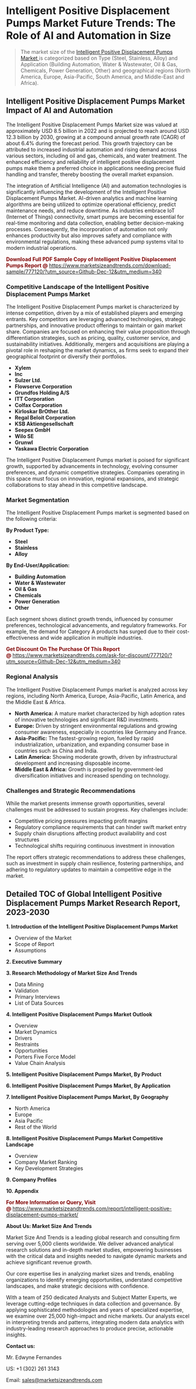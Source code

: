 <H1>Intelligent Positive Displacement Pumps Market Future Trends: The Role of AI and Automation in Size</H1><blockquote><p>The market size of the <a href="https://www.marketsizeandtrends.com/download-sample/777120/?utm_source=Github-Dec-12&amp;utm_medium=340" target="_blank">Intelligent Positive Displacement Pumps Market </a>is categorized based on Type (Steel, Stainless, Alloy) and Application (Building Automation, Water & Wastewater, Oil & Gas, Chemicals, Power Generation, Other) and geographical regions (North America, Europe, Asia-Pacific, South America, and Middle-East and Africa).</p></blockquote><p><h2>Intelligent Positive Displacement Pumps Market Impact of AI and Automation</h2><p>The Intelligent Positive Displacement Pumps Market size was valued at approximately USD 8.5 billion in 2022 and is projected to reach around USD 12.3 billion by 2030, growing at a compound annual growth rate (CAGR) of about 6.4% during the forecast period. This growth trajectory can be attributed to increased industrial automation and rising demand across various sectors, including oil and gas, chemicals, and water treatment. The enhanced efficiency and reliability of intelligent positive displacement pumps make them a preferred choice in applications needing precise fluid handling and transfer, thereby boosting the overall market expansion.</p><p>The integration of Artificial Intelligence (AI) and automation technologies is significantly influencing the development of the Intelligent Positive Displacement Pumps Market. AI-driven analytics and machine learning algorithms are being utilized to optimize operational efficiency, predict maintenance needs, and reduce downtime. As industries embrace IoT (Internet of Things) connectivity, smart pumps are becoming essential for real-time monitoring and data collection, enabling better decision-making processes. Consequently, the incorporation of automation not only enhances productivity but also improves safety and compliance with environmental regulations, making these advanced pump systems vital to modern industrial operations.</p></p><p><strong><span style="color: #800000;">Download Full PDF Sample Copy of Intelligent Positive Displacement Pumps Report @</span>&nbsp;</strong><a href="https://www.marketsizeandtrends.com/download-sample/777120/?utm_source=Github-Dec-12&amp;utm_medium=340">https://www.marketsizeandtrends.com/download-sample/777120/?utm_source=Github-Dec-12&amp;utm_medium=340</a></p><h3>Competitive Landscape of the Intelligent Positive Displacement Pumps Market</h3><p>The Intelligent Positive Displacement Pumps market is characterized by intense competition, driven by a mix of established players and emerging entrants. Key competitors are leveraging advanced technologies, strategic partnerships, and innovative product offerings to maintain or gain market share. Companies are focused on enhancing their value proposition through differentiation strategies, such as pricing, quality, customer service, and sustainability initiatives. Additionally, mergers and acquisitions are playing a pivotal role in reshaping the market dynamics, as firms seek to expand their geographical footprint or diversify their portfolios.</p><p><strong><p><ul><li>Xylem </li><li> Inc </li><li> Sulzer Ltd. </li><li> Flowserve Corporation </li><li> Grundfos Holding A/S </li><li> ITT Corporation </li><li> Colfax Corporation </li><li> Kirloskar BrOther Ltd. </li><li> Regal Beloit Corporation </li><li> KSB Aktiengesellschaft </li><li> Seepex GmbH </li><li> Wilo SE </li><li> Grunwl </li><li> Yaskawa Electric Corporation</p></li></ul></p></strong></p><p>The Intelligent Positive Displacement Pumps market is poised for significant growth, supported by advancements in technology, evolving consumer preferences, and dynamic competitive strategies. Companies operating in this space must focus on innovation, regional expansions, and strategic collaborations to stay ahead in this competitive landscape.</p><h3>Market Segmentation</h3><p>The Intelligent Positive Displacement Pumps market is segmented based on the following criteria:</p><p><strong>By Product Type:</strong></p><p><strong><p><ul><li>Steel </li><li> Stainless </li><li> Alloy</p></li></ul></p></strong></p><p><strong>By End-User/Application:</strong></p><p><strong><p><ul><li>Building Automation </li><li> Water & Wastewater </li><li> Oil & Gas </li><li> Chemicals </li><li> Power Generation </li><li> Other</p></li></ul></p></strong></p><p>Each segment shows distinct growth trends, influenced by consumer preferences, technological advancements, and regulatory frameworks. For example, the demand for Category A products has surged due to their cost-effectiveness and wide application in multiple industries.</p><p><strong><span style="color: #800000;">Get Discount On The Purchase Of This Report @&nbsp;</span></strong><a href="https://www.marketsizeandtrends.com/ask-for-discount/777120/?utm_source=Github-Dec-12&amp;utm_medium=340">https://www.marketsizeandtrends.com/ask-for-discount/777120/?utm_source=Github-Dec-12&amp;utm_medium=340</a></p><h3>Regional Analysis</h3><p>The Intelligent Positive Displacement Pumps market is analyzed across key regions, including North America, Europe, Asia-Pacific, Latin America, and the Middle East &amp; Africa.</p><ul><li><strong>North America:</strong> A mature market characterized by high adoption rates of innovative technologies and significant R&amp;D investments.</li><li><strong>Europe:</strong> Driven by stringent environmental regulations and growing consumer awareness, especially in countries like Germany and France.</li><li><strong>Asia-Pacific:</strong> The fastest-growing region, fueled by rapid industrialization, urbanization, and expanding consumer base in countries such as China and India.</li><li><strong>Latin America:</strong> Showing moderate growth, driven by infrastructural development and increasing disposable income.</li><li><strong>Middle East &amp; Africa:</strong> Growth is propelled by government-led diversification initiatives and increased spending on technology.</li></ul><h3>Challenges and Strategic Recommendations</h3><p>While the market presents immense growth opportunities, several challenges must be addressed to sustain progress. Key challenges include:</p><ul><li>Competitive pricing pressures impacting profit margins</li><li>Regulatory compliance requirements that can hinder swift market entry</li><li>Supply chain disruptions affecting product availability and cost structures</li><li>Technological shifts requiring continuous investment in innovation</li></ul><p>The report offers strategic recommendations to address these challenges, such as investment in supply chain resilience, fostering partnerships, and adhering to regulatory updates to maintain a competitive edge in the market.</p><h2>Detailed TOC of Global Intelligent Positive Displacement Pumps Market Research Report, 2023-2030</h2><p><strong>1. Introduction of the Intelligent Positive Displacement Pumps Market</strong></p><ul><li>Overview of the Market</li><li>Scope of Report</li><li>Assumptions&nbsp;</li></ul><p><strong>2. Executive Summary</strong></p><p><strong>3. Research Methodology of <strong>Market Size And Trends</strong></strong></p><ul><li>Data Mining</li><li>Validation</li><li>Primary Interviews</li><li>List of Data Sources&nbsp;</li></ul><p><strong>4. Intelligent Positive Displacement Pumps Market Outlook</strong></p><ul><li>Overview</li><li>Market Dynamics</li><li>Drivers</li><li>Restraints</li><li>Opportunities</li><li>Porters Five Force Model</li><li>Value Chain Analysis&nbsp;</li></ul><p><strong>5. Intelligent Positive Displacement Pumps Market, By Product</strong></p><p><strong>6. Intelligent Positive Displacement Pumps Market, By Application</strong></p><p><strong>7. Intelligent Positive Displacement Pumps Market, By Geography</strong></p><ul><li>North America</li><li>Europe</li><li>Asia Pacific</li><li>Rest of the World&nbsp;</li></ul><p><strong>8. Intelligent Positive Displacement Pumps Market Competitive Landscape</strong></p><ul><li>Overview</li><li>Company Market Ranking</li><li>Key Development Strategies&nbsp;</li></ul><p><strong>9. Company Profiles</strong></p><p><strong>10. Appendix</strong></p><p><strong><span style="color: #800000;">For More Information or Query, Visit @&nbsp;</span></strong><a href="https://www.marketsizeandtrends.com/report/intelligent-positive-displacement-pumps-market/">https://www.marketsizeandtrends.com/report/intelligent-positive-displacement-pumps-market/</a></p><p></p><p><strong>About Us:&nbsp;Market Size And Trends</strong></p><p>Market Size And Trends&nbsp;is a leading global research and consulting firm serving over 5,000 clients worldwide. We deliver advanced analytical research solutions and in-depth market studies, empowering businesses with the critical data and insights needed to navigate dynamic markets and achieve significant revenue growth.</p><p>Our core expertise lies in analyzing market sizes and trends, enabling organizations to identify emerging opportunities, understand competitive landscapes, and make strategic decisions with confidence.</p><p>With a team of 250 dedicated Analysts and Subject Matter Experts, we leverage cutting-edge techniques in data collection and governance. By applying sophisticated methodologies and years of specialized expertise, we examine over 25,000 high-impact and niche markets. Our analysts excel in interpreting trends and patterns, integrating modern data analytics with industry-leading research approaches to produce precise, actionable insights.</p><p><strong>Contact us:</strong></p><p>Mr. Edwyne Fernandes</p><p>US: +1 (302) 261 3143</p><p>Email: <a href="mailto:sales@marketsizeandtrends.com">sales@marketsizeandtrends.com</a>&nbsp;</p>
